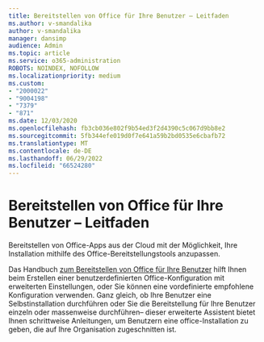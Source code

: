 ```yaml
---
title: Bereitstellen von Office für Ihre Benutzer – Leitfaden
ms.author: v-smandalika
author: v-smandalika
manager: dansimp
audience: Admin
ms.topic: article
ms.service: o365-administration
ROBOTS: NOINDEX, NOFOLLOW
ms.localizationpriority: medium
ms.custom:
- "2000022"
- "9004198"
- "7379"
- "871"
ms.date: 12/03/2020
ms.openlocfilehash: fb3cb036e802f9b54ed3f2d4390c5c067d9bb8e2
ms.sourcegitcommit: 5fb344efe019d0f7e641a59b2bd0535e6cbafb72
ms.translationtype: MT
ms.contentlocale: de-DE
ms.lasthandoff: 06/29/2022
ms.locfileid: "66524280"
---
```

# <a name="deploy-office-to-your-users-guide"></a>Bereitstellen von Office für Ihre Benutzer – Leitfaden

Bereitstellen von Office-Apps aus der Cloud mit der Möglichkeit, Ihre Installation mithilfe des Office-Bereitstellungstools anzupassen.

Das Handbuch [zum Bereitstellen von Office für Ihre Benutzer](https://go.microsoft.com/fwlink/?linkid=2146451) hilft Ihnen beim Erstellen einer benutzerdefinierten Office-Konfiguration mit erweiterten Einstellungen, oder Sie können eine vordefinierte empfohlene Konfiguration verwenden. Ganz gleich, ob Ihre Benutzer eine Selbstinstallation durchführen oder Sie die Bereitstellung für Ihre Benutzer einzeln oder massenweise durchführen– dieser erweiterte Assistent bietet Ihnen schrittweise Anleitungen, um Benutzern eine office-Installation zu geben, die auf Ihre Organisation zugeschnitten ist.